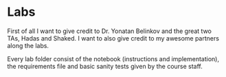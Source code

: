 # Labs

First of all I want to give credit to Dr. Yonatan Belinkov and the great two TAs, Hadas and Shaked. I want to also give credit to my awesome partners along the labs.

Every lab folder consist of the notebook (instructions and implementation), the requirements file and basic sanity tests given by the course staff.
